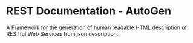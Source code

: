 REST Documentation - AutoGen
============================

A Framework for the generation of human readable HTML description of RESTful Web Services
from json description.

